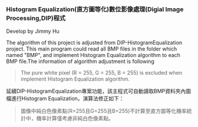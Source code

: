 ### Histogram Equalization(直方圖等化)數位影像處理(Digial Image Processing,DIP)程式
Develop by Jimmy Hu

The algorithm of this project is adjusted from DIP-HistogramEqualization project. This main program could read all BMP files in the folder which named "BMP", and implement Histogram Equalization algorithm to each BMP file.The information of algorithm adjustment is following

> The pure white pixel (R = 255, G = 255, B = 255) is excluded when implement Histogram Equalization algorithm.

延續DIP-HistogramEqualization專案功能，該主程式可自動讀取BMP資料夾內圖檔進行Histogram Equalization，演算法修正如下：

> 圖像中純白色像素點(R=255且G=255且B=255)不計算至直方圖等化機率統計中，機率計算僅考慮非純白色像素點。

